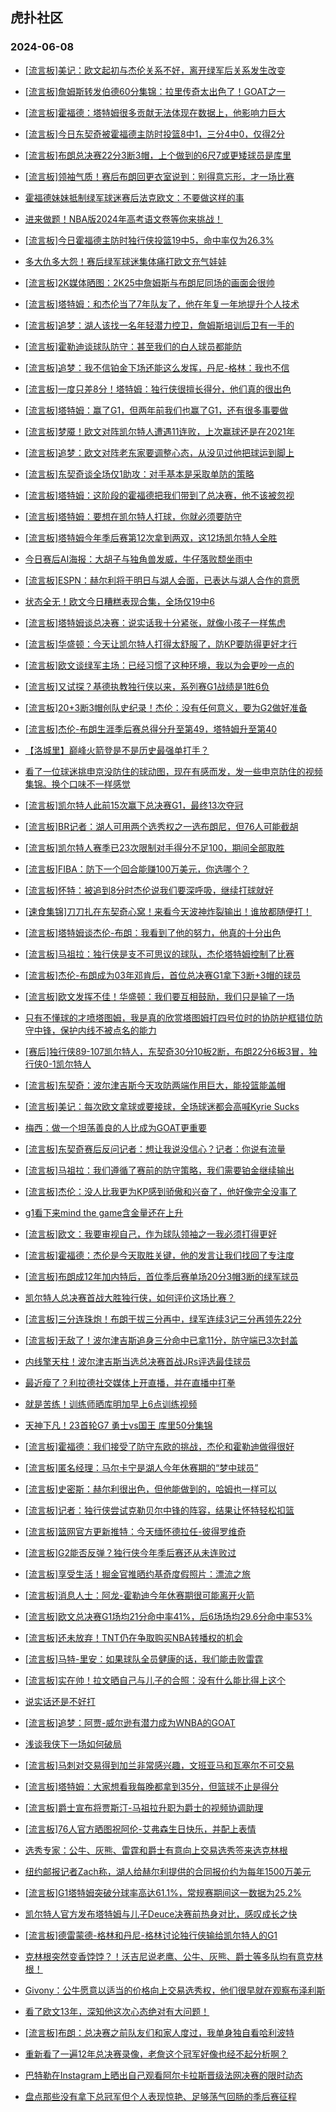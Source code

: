 ## 虎扑社区 
### 2024-06-08

+ [[流言板]美记：欧文起初与杰伦关系不好，离开绿军后关系发生改变](https://bbs.hupu.com/626714582.html)

+ [[流言板]詹姆斯转发伯德60分集锦：拉里传奇太出色了！GOAT之一](https://bbs.hupu.com/626714675.html)

+ [[流言板]霍福德：塔特姆很多贡献无法体现在数据上，他影响力巨大](https://bbs.hupu.com/626713998.html)

+ [[流言板]今日东契奇被霍福德主防时投篮8中1，三分4中0，仅得2分](https://bbs.hupu.com/626714838.html)

+ [[流言板]布朗总决赛22分3断3帽，上个做到的6尺7或更矮球员是库里](https://bbs.hupu.com/626712582.html)

+ [[流言板]领袖气质！赛后布朗回更衣室说到：别得意忘形，才一场比赛](https://bbs.hupu.com/626711657.html)

+ [霍福德妹妹抵制绿军球迷赛后法克欧文：不要做这样的事](https://bbs.hupu.com/626710666.html)

+ [进来做题！NBA版2024年高考语文卷等你来挑战！](https://bbs.hupu.com/626709996.html)

+ [[流言板]今日霍福德主防时独行侠投篮19中5，命中率仅为26.3%](https://bbs.hupu.com/626715130.html)

+ [多大仇多大怨！赛后绿军球迷集体痛打欧文充气娃娃](https://bbs.hupu.com/626707454.html)

+ [[流言板]2K媒体晒图：2K25中詹姆斯与布朗尼同场的画面会很帅](https://bbs.hupu.com/626709328.html)

+ [[流言板]塔特姆：和杰伦当了7年队友了，他在年复一年地提升个人技术](https://bbs.hupu.com/626715380.html)

+ [[流言板]追梦：湖人该找一名年轻潜力控卫，詹姆斯培训后卫有一手的](https://bbs.hupu.com/626709633.html)

+ [[流言板]霍勒迪谈球队防守：甚至我们的白人球员都能防](https://bbs.hupu.com/626709441.html)

+ [[流言板]追梦：我不信铂金下场还能这么发挥，丹尼-格林：我也不信](https://bbs.hupu.com/626709289.html)

+ [[流言板]一度只差8分！塔特姆：独行侠很擅长得分，他们真的很出色](https://bbs.hupu.com/626714864.html)

+ [[流言板]塔特姆：赢了G1，但两年前我们也赢了G1，还有很多事要做](https://bbs.hupu.com/626712917.html)

+ [[流言板]梦魇！欧文对阵凯尔特人遭遇11连败，上次赢球还是在2021年](https://bbs.hupu.com/626706004.html)

+ [[流言板]追梦：欧文对阵老东家要调整心态，从没见过他把球运到脚上](https://bbs.hupu.com/626709128.html)

+ [[流言板]东契奇谈全场仅1助攻：对手基本是采取单防的策略](https://bbs.hupu.com/626711835.html)

+ [[流言板]塔特姆：这阶段的霍福德把我们带到了总决赛，他不该被忽视](https://bbs.hupu.com/626714111.html)

+ [[流言板]塔特姆：要想在凯尔特人打球，你就必须要防守](https://bbs.hupu.com/626707923.html)

+ [[流言板]塔特姆今年季后赛第12次拿到两双，这12场凯尔特人全胜](https://bbs.hupu.com/626712409.html)

+ [今日赛后AI海报：大胡子与独角兽发威，牛仔落败颓坐雨中](https://bbs.hupu.com/626710747.html)

+ [[流言板]ESPN：赫尔利将于明日与湖人会面，已表达与湖人合作的意愿](https://bbs.hupu.com/626709227.html)

+ [状态全无！欧文今日糟糕表现合集，全场仅19中6](https://bbs.hupu.com/626707338.html)

+ [[流言板]塔特姆谈总决赛：说实话我十分紧张，就像小孩子一样焦虑](https://bbs.hupu.com/626707750.html)

+ [[流言板]华盛顿：今天让凯尔特人打得太舒服了，防KP要防得更好才行](https://bbs.hupu.com/626712463.html)

+ [[流言板]欧文谈绿军主场：已经习惯了这种环境，我以为会更吵一点的](https://bbs.hupu.com/626707471.html)

+ [[流言板]又试探？基德执教独行侠以来，系列赛G1战绩是1胜6负](https://bbs.hupu.com/626707455.html)

+ [[流言板]20+3断3帽创队史纪录！杰伦：没有任何意义，要为G2做好准备](https://bbs.hupu.com/626713429.html)

+ [[流言板]杰伦-布朗生涯季后赛总得分升至第49，塔特姆升至第40](https://bbs.hupu.com/626712273.html)

+ [【洛城里】巅峰火箭登是不是历史最强单打手？](https://bbs.hupu.com/626710904.html)

+ [看了一位球迷挑申京没防住的球动图，现在有感而发，发一些申京防住的视频集锦。换个口味不一样感觉](https://bbs.hupu.com/626708980.html)

+ [[流言板]凯尔特人此前15次赢下总决赛G1，最终13次夺冠](https://bbs.hupu.com/626712677.html)

+ [[流言板]BR记者：湖人可用两个选秀权之一选布朗尼，但76人可能截胡](https://bbs.hupu.com/626706743.html)

+ [[流言板]凯尔特人赛季已23次限制对手得分不足100，期间全部取胜](https://bbs.hupu.com/626714991.html)

+ [[流言板]FIBA：防下一个回合能赚100万美元，你选哪个？](https://bbs.hupu.com/626716121.html)

+ [[流言板]怀特：被追到8分时杰伦说我们要深呼吸，继续打球就好](https://bbs.hupu.com/626710003.html)

+ [[速食集锦]刀刀扎在东契奇心窝！来看今天波神炸裂输出！谁放都随便打！](https://bbs.hupu.com/626706375.html)

+ [[流言板]塔特姆谈杰伦-布朗：我看到了他的努力，他真的十分出色](https://bbs.hupu.com/626707840.html)

+ [[流言板]马祖拉：独行侠是支不可思议的球队，杰伦塔特姆控制了比赛](https://bbs.hupu.com/626711772.html)

+ [[流言板]杰伦-布朗成为03年邓肯后，首位总决赛G1拿下3断+3帽的球员](https://bbs.hupu.com/626705848.html)

+ [[流言板]欧文发挥不佳！华盛顿：我们要互相鼓励，我们只是输了一场](https://bbs.hupu.com/626710547.html)

+ [只有不懂球的才喷塔图姆，我是真的欣赏塔图姆打四号位时的协防护框错位防守中锋，保护内线不被点名的能力](https://bbs.hupu.com/626705980.html)

+ [[赛后]独行侠89-107凯尔特人，东契奇30分10板2断，布朗22分6板3冒，独行侠0-1凯尔特人](https://bbs.hupu.com/626706069.html)

+ [[流言板]东契奇：波尔津吉斯今天攻防两端作用巨大，能投篮能盖帽](https://bbs.hupu.com/626711917.html)

+ [[流言板]美记：每次欧文拿球或要接球，全场球迷都会高喊Kyrie Sucks](https://bbs.hupu.com/626705725.html)

+ [梅西：做一个坦荡善良的人比成为GOAT更重要](https://bbs.hupu.com/626713012.html)

+ [[流言板]东契奇赛后反问记者：想让我说没信心？记者：你说有流量](https://bbs.hupu.com/626707369.html)

+ [[流言板]马祖拉：我们遵循了赛前的防守策略，我们需要铂金继续输出](https://bbs.hupu.com/626715383.html)

+ [[流言板]杰伦：没人比我更为KP感到骄傲和兴奋了，他好像完全没事了](https://bbs.hupu.com/626714385.html)

+ [g1看下来mind the game含金量还在上升](https://bbs.hupu.com/626706019.html)

+ [[流言板]欧文：我要审视自己，作为球队领袖之一我必须打得更好](https://bbs.hupu.com/626710302.html)

+ [[流言板]霍福德：杰伦是今天取胜关键，他的发言让我们找回了专注度](https://bbs.hupu.com/626714659.html)

+ [[流言板]布朗成12年加内特后，首位季后赛单场20分3帽3断的绿军球员](https://bbs.hupu.com/626709183.html)

+ [凯尔特人总决赛首战大胜独行侠，如何评价这场比赛？](https://bbs.hupu.com/626705970.html)

+ [[流言板]三分连珠炮！布朗干拔三分再中，绿军连续3记三分再领先22分](https://bbs.hupu.com/626705158.html)

+ [[流言板]无敌了！波尔津吉斯追身三分命中已拿11分，防守端已3次封盖](https://bbs.hupu.com/626703096.html)

+ [内线擎天柱！波尔津吉斯当选总决赛首战JRs评选最佳球员](https://bbs.hupu.com/626710896.html)

+ [最近瘦了？利拉德社交媒体上开直播，并在直播中打拳](https://bbs.hupu.com/626716268.html)

+ [就是苦练！训练师晒库明加早上6点训练视频](https://bbs.hupu.com/626716214.html)

+ [天神下凡！23首轮G7 勇士vs国王 库里50分集锦](https://bbs.hupu.com/626712025.html)

+ [[流言板]霍福德：我们接受了防守东欧的挑战，杰伦和霍勒迪做得很好](https://bbs.hupu.com/626715126.html)

+ [[流言板]匿名经理：马尔卡宁是湖人今年休赛期的“梦中球员”](https://bbs.hupu.com/626716877.html)

+ [[流言板]史密斯：赫尔利很出色，但他能做到的，哈姆也一样可以](https://bbs.hupu.com/626716949.html)

+ [[流言板]记者：独行侠尝试克勒贝尔中锋的阵容，结果让怀特轻松扣篮](https://bbs.hupu.com/626716984.html)

+ [[流言板]篮网官方更新推特：今天缅怀德拉任-彼得罗维奇](https://bbs.hupu.com/626717079.html)

+ [[流言板]G2能否反弹？独行侠今年季后赛还从未连败过](https://bbs.hupu.com/626716891.html)

+ [[流言板]享受生活！掘金官推晒约基奇度假照片：漂流之旅](https://bbs.hupu.com/626716997.html)

+ [[流言板]消息人士：阿龙-霍勒迪今年休赛期很可能离开火箭](https://bbs.hupu.com/626716914.html)

+ [[流言板]欧文总决赛G1场均21分命中率41%，后6场场均29.6分命中率53%](https://bbs.hupu.com/626716865.html)

+ [[流言板]还未放弃！TNT仍在争取购买NBA转播权的机会](https://bbs.hupu.com/626716958.html)

+ [[流言板]马特-里安：如果球队全员健康的话，我们能击败雷霆](https://bbs.hupu.com/626716977.html)

+ [[流言板]实在帅！拉文晒自己与儿子的合照：没有什么能比得上这个](https://bbs.hupu.com/626717027.html)

+ [说实话还是不好打](https://bbs.hupu.com/626715921.html)

+ [[流言板]追梦：阿贾-威尔逊有潜力成为WNBA的GOAT](https://bbs.hupu.com/626716854.html)

+ [浅谈我侠下一场如何破局](https://bbs.hupu.com/626716027.html)

+ [[流言板]马刺对交易得到加兰非常感兴趣，文班亚马和瓦塞尔不可交易](https://bbs.hupu.com/626717179.html)

+ [[流言板]塔特姆：大家想看我每晚都拿到35分，但篮球不止是得分](https://bbs.hupu.com/626716935.html)

+ [[流言板]爵士宣布将贾斯汀-马祖拉升职为爵士的视频协调助理](https://bbs.hupu.com/626717141.html)

+ [[流言板]76人官方晒图祝阿伦-艾弗森生日快乐，并配上表情](https://bbs.hupu.com/626717227.html)

+ [选秀专家：公牛、灰熊、雷霆和爵士有意向上交易选秀签来选克林根](https://bbs.hupu.com/626716106.html)

+ [纽约邮报记者Zach称，湖人给赫尔利提供的合同报价约为每年1500万美元](https://bbs.hupu.com/626716095.html)

+ [[流言板]G1塔特姆突破分球率高达61.1%，常规赛期间这一数据为25.2%](https://bbs.hupu.com/626717406.html)

+ [凯尔特人官方发布塔特姆与儿子Deuce决赛前热身对比，感叹成长之快](https://bbs.hupu.com/626717332.html)

+ [[流言板]德雷蒙德-格林和丹尼-格林讨论独行侠输给凯尔特人的G1](https://bbs.hupu.com/626717382.html)

+ [克林根突然变香饽饽？！沃吉尼说老鹰、公牛、灰熊、爵士等多队均有意克林根！](https://bbs.hupu.com/626715172.html)

+ [Givony：公牛愿意以适当的价格向上交易选秀权，他们很早就在观察布泽利斯](https://bbs.hupu.com/626714888.html)

+ [看了欧文13年，深知他这次心态绝对有大问题！](https://bbs.hupu.com/626717102.html)

+ [[流言板]布朗：总决赛之前队友们和家人度过，我单身独自看哈利波特](https://bbs.hupu.com/626717471.html)

+ [重新看了一遍12年总决赛录像，老詹这个冠军好像也经不起分析啊？](https://bbs.hupu.com/626717261.html)

+ [巴特勒在Instagram上晒出自己观看阿尔卡拉斯晋级法网决赛的限时动态](https://bbs.hupu.com/626717292.html)

+ [盘点那些没有拿下总冠军但个人表现惊艳、足够荡气回肠的季后赛征程](https://bbs.hupu.com/626716946.html)

